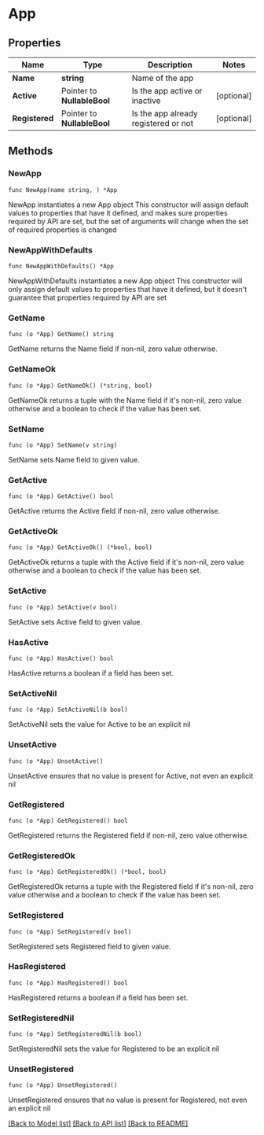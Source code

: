 # App

## Properties

Name | Type | Description | Notes
------------ | ------------- | ------------- | -------------
**Name** | **string** | Name of the app | 
**Active** | Pointer to **NullableBool** | Is the app active or inactive | [optional] 
**Registered** | Pointer to **NullableBool** | Is the app already registered or not | [optional] 

## Methods

### NewApp

`func NewApp(name string, ) *App`

NewApp instantiates a new App object
This constructor will assign default values to properties that have it defined,
and makes sure properties required by API are set, but the set of arguments
will change when the set of required properties is changed

### NewAppWithDefaults

`func NewAppWithDefaults() *App`

NewAppWithDefaults instantiates a new App object
This constructor will only assign default values to properties that have it defined,
but it doesn't guarantee that properties required by API are set

### GetName

`func (o *App) GetName() string`

GetName returns the Name field if non-nil, zero value otherwise.

### GetNameOk

`func (o *App) GetNameOk() (*string, bool)`

GetNameOk returns a tuple with the Name field if it's non-nil, zero value otherwise
and a boolean to check if the value has been set.

### SetName

`func (o *App) SetName(v string)`

SetName sets Name field to given value.


### GetActive

`func (o *App) GetActive() bool`

GetActive returns the Active field if non-nil, zero value otherwise.

### GetActiveOk

`func (o *App) GetActiveOk() (*bool, bool)`

GetActiveOk returns a tuple with the Active field if it's non-nil, zero value otherwise
and a boolean to check if the value has been set.

### SetActive

`func (o *App) SetActive(v bool)`

SetActive sets Active field to given value.

### HasActive

`func (o *App) HasActive() bool`

HasActive returns a boolean if a field has been set.

### SetActiveNil

`func (o *App) SetActiveNil(b bool)`

 SetActiveNil sets the value for Active to be an explicit nil

### UnsetActive
`func (o *App) UnsetActive()`

UnsetActive ensures that no value is present for Active, not even an explicit nil
### GetRegistered

`func (o *App) GetRegistered() bool`

GetRegistered returns the Registered field if non-nil, zero value otherwise.

### GetRegisteredOk

`func (o *App) GetRegisteredOk() (*bool, bool)`

GetRegisteredOk returns a tuple with the Registered field if it's non-nil, zero value otherwise
and a boolean to check if the value has been set.

### SetRegistered

`func (o *App) SetRegistered(v bool)`

SetRegistered sets Registered field to given value.

### HasRegistered

`func (o *App) HasRegistered() bool`

HasRegistered returns a boolean if a field has been set.

### SetRegisteredNil

`func (o *App) SetRegisteredNil(b bool)`

 SetRegisteredNil sets the value for Registered to be an explicit nil

### UnsetRegistered
`func (o *App) UnsetRegistered()`

UnsetRegistered ensures that no value is present for Registered, not even an explicit nil

[[Back to Model list]](../README.md#documentation-for-models) [[Back to API list]](../README.md#documentation-for-api-endpoints) [[Back to README]](../README.md)


